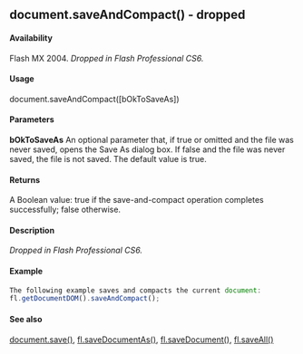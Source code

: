 ## document.saveAndCompact() - dropped

#### Availability

Flash MX 2004. *Dropped in Flash Professional CS6.*

#### Usage

document.saveAndCompact(\[bOkToSaveAs\])

#### Parameters

**bOkToSaveAs** An optional parameter that, if true or omitted and the file was never saved, opens the Save As dialog box. If false and the file was never saved, the file is not saved. The default value is true.

#### Returns

A Boolean value: true if the save-and-compact operation completes successfully; false otherwise.

#### Description

*Dropped in Flash Professional CS6.*

#### Example

```javascript
The following example saves and compacts the current document:
fl.getDocumentDOM().saveAndCompact();

```
#### See also

[document.save()](#_bookmark266), [fl.saveDocumentAs()](#_bookmark536), [fl.saveDocument()](#_bookmark534), [fl.saveAll()](#_bookmark532)

